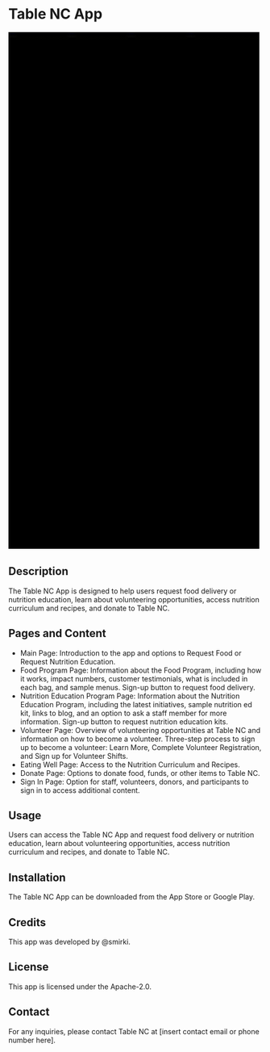 
# Table NC App

![Navbar](display_images/navbar_built.gif)

## Description

The Table NC App is designed to help users request food delivery or nutrition education, learn about volunteering opportunities, access nutrition curriculum and recipes, and donate to Table NC.

## Pages and Content

-   Main Page: Introduction to the app and options to Request Food or Request Nutrition Education.
-   Food Program Page: Information about the Food Program, including how it works, impact numbers, customer testimonials, what is included in each bag, and sample menus. Sign-up button to request food delivery.
-   Nutrition Education Program Page: Information about the Nutrition Education Program, including the latest initiatives, sample nutrition ed kit, links to blog, and an option to ask a staff member for more information. Sign-up button to request nutrition education kits.
-   Volunteer Page: Overview of volunteering opportunities at Table NC and information on how to become a volunteer. Three-step process to sign up to become a volunteer: Learn More, Complete Volunteer Registration, and Sign up for Volunteer Shifts.
-   Eating Well Page: Access to the Nutrition Curriculum and Recipes.
-   Donate Page: Options to donate food, funds, or other items to Table NC.
-   Sign In Page: Option for staff, volunteers, donors, and participants to sign in to access additional content.

## Usage

Users can access the Table NC App and request food delivery or nutrition education, learn about volunteering opportunities, access nutrition curriculum and recipes, and donate to Table NC.

## Installation

The Table NC App can be downloaded from the App Store or Google Play.

## Credits

This app was developed by @smirki.

## License

This app is licensed under the Apache-2.0.

## Contact

For any inquiries, please contact Table NC at [insert contact email or phone number here].